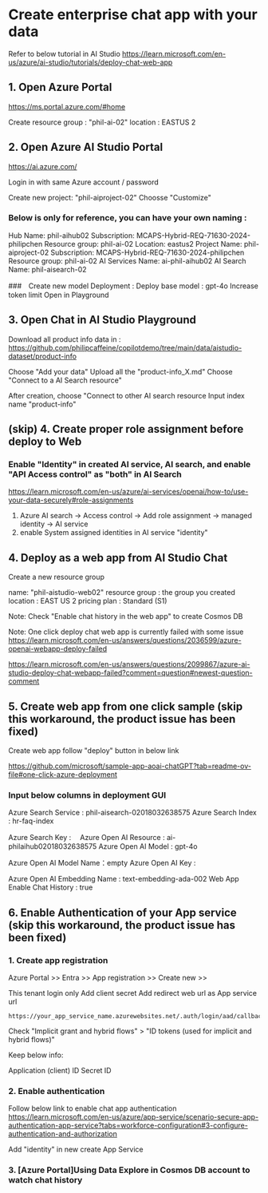 
# Create enterprise chat app with your data 

Refer to below tutorial in AI Studio 
https://learn.microsoft.com/en-us/azure/ai-studio/tutorials/deploy-chat-web-app


## 1. Open Azure Portal 

https://ms.portal.azure.com/#home

Create resource group : "phil-ai-02" 
    location : EASTUS 2 


## 2. Open Azure AI Studio Portal 

https://ai.azure.com/ 

Login in with same Azure account / password 

Create new project:  "phil-aiproject-02"
Choosse "Customize"

### Below is only for reference, you can have your own naming : 

Hub
Name: phil-aihub02
Subscription: MCAPS-Hybrid-REQ-71630-2024-philipchen
Resource group: phil-ai-02
Location: eastus2
Project
Name: phil-aiproject-02
Subscription: MCAPS-Hybrid-REQ-71630-2024-philipchen
Resource group: phil-ai-02
AI Services
Name: ai-phil-aihub02
AI Search
Name: phil-aisearch-02


###　Create new model Deployment : 
    Deploy base model : gpt-4o
    Increase token limit 
    Open in Playground
    

## 3. Open Chat in AI Studio Playground 

Download all product info data in : 
https://github.com/philipcaffeine/copilotdemo/tree/main/data/aistudio-dataset/product-info

Choose "Add your data" 
Upload all the "product-info_X.md" 
Choose "Connect to a AI Search resource" 

After creation, choose "Connect to other AI search resource
Input index name "product-info"


## (skip) 4. Create proper role assignment before deploy to Web

### Enable "Identity" in created AI service, AI search, and enable "API Access control" as "both" in AI Search 

https://learn.microsoft.com/en-us/azure/ai-services/openai/how-to/use-your-data-securely#role-assignments

1. Azure AI search -> Access control -> Add role assignment  -> managed identity -> AI service 
2. enable System assigned identities in AI service "identity"


## 4. Deploy as a web app from AI Studio Chat 

Create a new resource group 

name: "phil-aistudio-web02"
resource group : the group you created
location : EAST US 2 
pricing plan : Standard (S1)

Note: Check "Enable chat history in the web app" to create Cosmos DB 

Note: One click deploy chat web app is currently failed with some issue 
https://learn.microsoft.com/en-us/answers/questions/2036599/azure-openai-webapp-deploy-failed

https://learn.microsoft.com/en-us/answers/questions/2099867/azure-ai-studio-deploy-chat-webapp-failed?comment=question#newest-question-comment



## 5. Create web app from one click sample (skip this workaround, the product issue has been fixed)

Create web app follow "deploy" button in below link 

https://github.com/microsoft/sample-app-aoai-chatGPT?tab=readme-ov-file#one-click-azure-deployment


### Input below columns in deployment GUI

Azure Search Service : phil-aisearch-02018032638575
Azure Search Index : hr-faq-index

Azure Search Key :　
Azure Open AI Resource : ai-philaihub02018032638575
Azure Open AI Model : gpt-4o

Azure Open AI Model Name：empty 
Azure Open AI Key : 

Azure Open AI Embedding Name : text-embedding-ada-002
Web App Enable Chat History  : true


## 6. Enable Authentication of your App service  (skip this workaround, the product issue has been fixed)

### 1. Create app registration

Azure Portal >> Entra >> App registration >> Create new >> 

This tenant login only 
Add client secret 
Add redirect web url as App service url 

    https://your_app_service_name.azurewebsites.net/.auth/login/aad/callback

Check "Implicit grant and hybrid flows" > "ID tokens (used for implicit and hybrid flows)"

Keep below info: 

Application (client) ID
Secret ID

### 2. Enable authentication 

Follow below link to enable chat app authentication 
https://learn.microsoft.com/en-us/azure/app-service/scenario-secure-app-authentication-app-service?tabs=workforce-configuration#3-configure-authentication-and-authorization

Add "identity" in new create App Service

### 3. [Azure Portal]Using Data Explore in Cosmos DB account to watch chat history 


